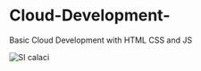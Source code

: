 # Cloud-Development-
Basic Cloud Development with HTML CSS and JS 


![SI calaci](https://user-images.githubusercontent.com/51900501/122713812-e46f9a00-d283-11eb-863f-dd618c4bf5c2.png)

